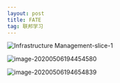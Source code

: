 ```yaml
---
layout: post
title: FATE
tag: 联邦学习
---
```


![Infrastructure Management-slice-1](https://gitee.com/XiaoShenKeHeBen/Static/raw/master/image/202005/06/164043-256053.png)

![image-20200506194454580](https://gitee.com/XiaoShenKeHeBen/Static/raw/master/image/202005/06/194455-326965.png)



![image-20200506194654839](https://gitee.com/XiaoShenKeHeBen/Static/raw/master/image/202005/06/194656-947084.png)



